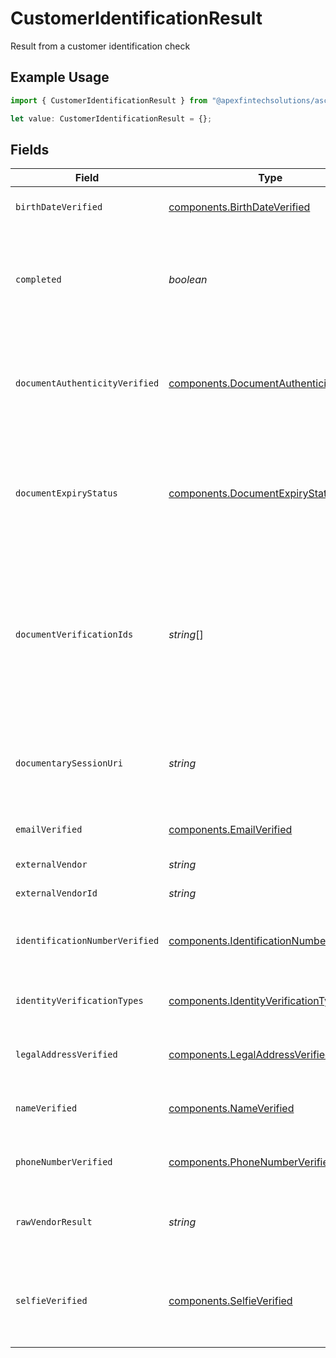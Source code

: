 # CustomerIdentificationResult

Result from a customer identification check

## Example Usage

```typescript
import { CustomerIdentificationResult } from "@apexfintechsolutions/ascend-sdk/models/components";

let value: CustomerIdentificationResult = {};
```

## Fields

| Field                                                                                                                                                                                       | Type                                                                                                                                                                                        | Required                                                                                                                                                                                    | Description                                                                                                                                                                                 | Example                                                                                                                                                                                     |
| ------------------------------------------------------------------------------------------------------------------------------------------------------------------------------------------- | ------------------------------------------------------------------------------------------------------------------------------------------------------------------------------------------- | ------------------------------------------------------------------------------------------------------------------------------------------------------------------------------------------- | ------------------------------------------------------------------------------------------------------------------------------------------------------------------------------------------- | ------------------------------------------------------------------------------------------------------------------------------------------------------------------------------------------- |
| `birthDateVerified`                                                                                                                                                                         | [components.BirthDateVerified](../../models/components/birthdateverified.md)                                                                                                                | :heavy_minus_sign:                                                                                                                                                                          | Whether or not the customer birth date was verified                                                                                                                                         | UNVERIFIED                                                                                                                                                                                  |
| `completed`                                                                                                                                                                                 | *boolean*                                                                                                                                                                                   | :heavy_minus_sign:                                                                                                                                                                          | Whether or not the result is completed Must be true to be linked to an Investigation or used to Create/Update an LegalNaturalPerson                                                         | true                                                                                                                                                                                        |
| `documentAuthenticityVerified`                                                                                                                                                              | [components.DocumentAuthenticityVerified](../../models/components/documentauthenticityverified.md)                                                                                          | :heavy_minus_sign:                                                                                                                                                                          | Whether or not the document authenticity is verified or not Will be NOT_IN_SCOPE if the check being done is not documentary                                                                 | INCONCLUSIVE                                                                                                                                                                                |
| `documentExpiryStatus`                                                                                                                                                                      | [components.DocumentExpiryStatus](../../models/components/documentexpirystatus.md)                                                                                                          | :heavy_minus_sign:                                                                                                                                                                          | Whether or not the document expiry was verified This is only in scope for document verification checks If document is expired this will be set to EXPIRED                                   | UNEXPIRED                                                                                                                                                                                   |
| `documentVerificationIds`                                                                                                                                                                   | *string*[]                                                                                                                                                                                  | :heavy_minus_sign:                                                                                                                                                                          | One or more ULIDs from the documents api of the image(s) of the document that relates to the identification check for a DOCUMENTARY check, these will be the images provided in the session | 0f01ae1f-d24c-4171-8f3f-c0b820bf3044                                                                                                                                                        |
| `documentarySessionUri`                                                                                                                                                                     | *string*                                                                                                                                                                                    | :heavy_minus_sign:                                                                                                                                                                          | The URI to complete documentary session Will be populated if the CheckType is DOCUMENTARY                                                                                                   | https://example.com/                                                                                                                                                                        |
| `emailVerified`                                                                                                                                                                             | [components.EmailVerified](../../models/components/emailverified.md)                                                                                                                        | :heavy_minus_sign:                                                                                                                                                                          | Whether or not the customer email was verified                                                                                                                                              | NOT_IN_SCOPE                                                                                                                                                                                |
| `externalVendor`                                                                                                                                                                            | *string*                                                                                                                                                                                    | :heavy_minus_sign:                                                                                                                                                                          | The name of the external vendor                                                                                                                                                             | EQUIFAX                                                                                                                                                                                     |
| `externalVendorId`                                                                                                                                                                          | *string*                                                                                                                                                                                    | :heavy_minus_sign:                                                                                                                                                                          | The id relating to the external vendor                                                                                                                                                      | 0f01ae1fd24c41718f3fc0b820bf3044                                                                                                                                                            |
| `identificationNumberVerified`                                                                                                                                                              | [components.IdentificationNumberVerified](../../models/components/identificationnumberverified.md)                                                                                          | :heavy_minus_sign:                                                                                                                                                                          | Whether or not the customer identification number was verified                                                                                                                              | VERIFIED                                                                                                                                                                                    |
| `identityVerificationTypes`                                                                                                                                                                 | [components.IdentityVerificationTypes](../../models/components/identityverificationtypes.md)[]                                                                                              | :heavy_minus_sign:                                                                                                                                                                          | Describes the type(s) of Identity Verification that was performed                                                                                                                           | DATABASE                                                                                                                                                                                    |
| `legalAddressVerified`                                                                                                                                                                      | [components.LegalAddressVerified](../../models/components/legaladdressverified.md)                                                                                                          | :heavy_minus_sign:                                                                                                                                                                          | Whether or not the customer legal address was verified                                                                                                                                      | VERIFIED                                                                                                                                                                                    |
| `nameVerified`                                                                                                                                                                              | [components.NameVerified](../../models/components/nameverified.md)                                                                                                                          | :heavy_minus_sign:                                                                                                                                                                          | Presents verified results e.g. if name or birth date have been verified                                                                                                                     | VERIFIED                                                                                                                                                                                    |
| `phoneNumberVerified`                                                                                                                                                                       | [components.PhoneNumberVerified](../../models/components/phonenumberverified.md)                                                                                                            | :heavy_minus_sign:                                                                                                                                                                          | Whether or not the customer phone number was verified                                                                                                                                       | VERIFIED                                                                                                                                                                                    |
| `rawVendorResult`                                                                                                                                                                           | *string*                                                                                                                                                                                    | :heavy_minus_sign:                                                                                                                                                                          | Raw vendor result will return full json response from vendor if view is set to FULL                                                                                                         | {<br/>"field": "value"<br/>}                                                                                                                                                                |
| `selfieVerified`                                                                                                                                                                            | [components.SelfieVerified](../../models/components/selfieverified.md)                                                                                                                      | :heavy_minus_sign:                                                                                                                                                                          | Whether or not the customer photo identification was verified Will be NOT_IN_SCOPE if the check being done is not selfie                                                                    | VERIFIED                                                                                                                                                                                    |